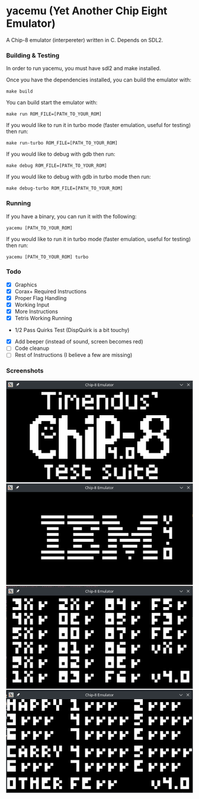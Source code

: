 # yacemu (Yet Another Chip Eight Emulator)
A Chip-8 emulator (interpereter) written in C. Depends on SDL2.

### Building & Testing 

In order to run yacemu, you must have sdl2 and make installed.

Once you have the dependencies installed, you can build the emulator with:
```shell
make build
```

You can build start the emulator with:
```shell
make run ROM_FILE=[PATH_TO_YOUR_ROM]
```

If you would like to run it in turbo mode (faster emulation, useful for testing) then run:
```shell
make run-turbo ROM_FILE=[PATH_TO_YOUR_ROM]
```

If you would like to debug with gdb then run:
```shell
make debug ROM_FILE=[PATH_TO_YOUR_ROM]
```

If you would like to debug with gdb in turbo mode then run:
```shell
make debug-turbo ROM_FILE=[PATH_TO_YOUR_ROM]
```

### Running

If you have a binary, you can run it with the following:

```shell
yacemu [PATH_TO_YOUR_ROM]
```

If you would like to run it in turbo mode (faster emulation, useful for testing) then run:

```shell
yacemu [PATH_TO_YOUR_ROM] turbo
```

### Todo
- [x] Graphics
- [x] Corax+ Required Instructions
- [x] Proper Flag Handling 
- [x] Working Input
- [x] More Instructions
- [x] Tetris Working Running
- 1/2 Pass Quirks Test (DispQuirk is a bit touchy) 
- [x] Add beeper (instead of sound, screen becomes red)
- [ ] Code cleanup
- [ ] Rest of Instructions (I believe a few are missing)

### Screenshots

![Chip 8 Logo Demo](https://github.com/nickorlow/yacemu/blob/main/screenshots/chip8-logo.png?raw=true)
![IBM Logo Demo](https://github.com/nickorlow/yacemu/blob/main/screenshots/ibm-logo.png?raw=true)
![Corax Plus Test Demo](https://github.com/nickorlow/yacemu/blob/main/screenshots/corax+-test.png?raw=true)
![Flag Test Demo](https://github.com/nickorlow/yacemu/blob/main/screenshots/flag-test.png?raw=true)
